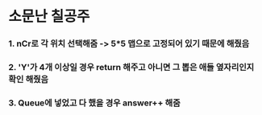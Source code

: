 # 소문난 칠공주
### 1. nCr로 각 위치 선택해줌 -> 5*5 맵으로 고정되어 있기 때문에 해줬음
### 2. 'Y'가 4개 이상일 경우 return 해주고 아니면 그 뽑은 애들 옆자리인지 확인 해줬음
### 3. Queue에 넣었고 다 했을 경우 answer++ 해줌

